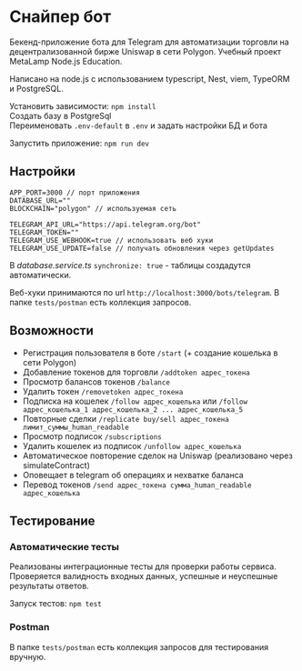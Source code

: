 # Снайпер бот

Бекенд-приложение бота для Telegram для автоматизации торговли на децентрализованной бирже Uniswap в сети Polygon. Учебный проект MetaLamp Node.js Education.

Написано на node.js с использованием typescript, Nest, viem, TypeORM и PostgreSQL.

Установить зависимости: `npm install`<br>
Создать базу в PostgreSql<br>
Переименовать `.env-default` в `.env` и задать настройки БД и бота<br>

Запустить приложение: `npm run dev`

## Настройки ##

```
APP_PORT=3000 // порт приложения
DATABASE_URL=""
BLOCKCHAIN="polygon" // используемая сеть

TELEGRAM_API_URL="https://api.telegram.org/bot"
TELEGRAM_TOKEN=""
TELEGRAM_USE_WEBHOOK=true // использовать веб хуки
TELEGRAM_USE_UPDATE=false // получать обновления через getUpdates
```

В *database.service.ts* `synchronize: true` - таблицы создадутся автоматически.

Веб-хуки принимаются по url `http://localhost:3000/bots/telegram`. В папке `tests/postman` есть коллекция запросов.

## Возможности ##
* Регистрация пользователя в боте `/start` (+ создание кошелька в сети Polygon)
* Добавление токенов для торговли `/addtoken адрес_токена`
* Просмотр балансов токенов `/balance`
* Удалить токен `/removetoken адрес_токена`
* Подписка на кошелек `/follow адрес_кошелька` или `/follow адрес_кошелька_1 адрес_кошелька_2 ... адрес_кошелька_5`
* Повторные сделки `/replicate buy/sell адрес_токена лимит_суммы_human_readable`
* Просмотр подписок `/subscriptions`
* Удалить кошелек из подписок `/unfollow адрес_кошелька`
* Автоматическое повторение сделок на Uniswap (реализовано через simulateContract)
* Оповещает в telegram об операциях и нехватке баланса
* Перевод токенов `/send адрес_токена сумма_human_readable адрес_кошелька`

## Тестирование ##

### Автоматические тесты ###
Реализованы интеграционные тесты для проверки работы сервиса. Проверяется валидность входных данных, успешные и неуспешные результаты ответов.

Запуск тестов: `npm test`

### Postman ###

В папке `tests/postman` есть коллекция запросов для тестирования вручную.